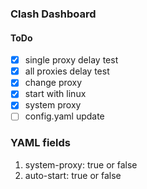 ### Clash Dashboard

#### ToDo

- [x] single proxy delay test
- [x] all proxies delay test
- [x] change proxy
- [x] start with linux
- [x] system proxy
- [ ] config.yaml update

### YAML fields
1. system-proxy: true or false
2. auto-start: true or false